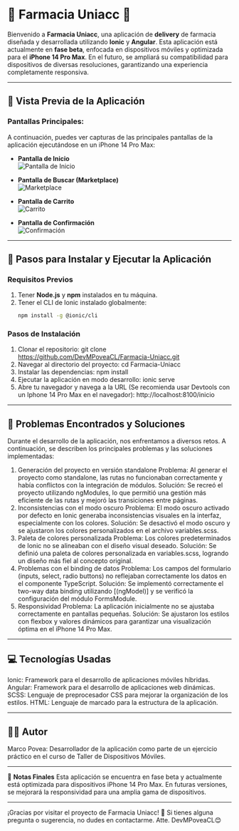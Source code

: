 # 🏥 **Farmacia Uniacc** 🏥

Bienvenido a **Farmacia Uniacc**, una aplicación de **delivery** de farmacia diseñada y desarrollada utilizando **Ionic** y **Angular**. Esta aplicación está actualmente en **fase beta**, enfocada en dispositivos móviles y optimizada para el **iPhone 14 Pro Max**. En el futuro, se ampliará su compatibilidad para dispositivos de diversas resoluciones, garantizando una experiencia completamente responsiva.

---

## 📱 **Vista Previa de la Aplicación**

### Pantallas Principales:
A continuación, puedes ver capturas de las principales pantallas de la aplicación ejecutándose en un iPhone 14 Pro Max:

- **Pantalla de Inicio**  
  ![Pantalla de Inicio](assets/screenshots/inicio.png)

- **Pantalla de Buscar (Marketplace)**  
  ![Marketplace](assets/screenshots/buscar.png)

- **Pantalla de Carrito**  
  ![Carrito](assets/screenshots/carrito.png)

- **Pantalla de Confirmación**  
  ![Confirmación](assets/screenshots/confirmacion.png)

---

## 🚀 **Pasos para Instalar y Ejecutar la Aplicación**

### **Requisitos Previos**
1. Tener **Node.js** y **npm** instalados en tu máquina.
2. Tener el CLI de Ionic instalado globalmente:
   ```bash
   npm install -g @ionic/cli

### **Pasos de Instalación**
1. Clonar el repositorio:
git clone https://github.com/DevMPoveaCL/Farmacia-Uniacc.git
2. Navegar al directorio del proyecto:
cd Farmacia-Uniacc
3. Instalar las dependencias:
npm install
4. Ejecutar la aplicación en modo desarrollo:
ionic serve
5. Abre tu navegador y navega a la URL (Se recomienda usar Devtools con un Iphone 14 Pro Max en el navegador):
http://localhost:8100/inicio

---

## 🔧 **Problemas Encontrados y Soluciones**
Durante el desarrollo de la aplicación, nos enfrentamos a diversos retos. A continuación, se describen los principales problemas y las soluciones implementadas:

1. Generación del proyecto en versión standalone
Problema: Al generar el proyecto como standalone, las rutas no funcionaban correctamente y había conflictos con la integración de módulos.
Solución: Se recreó el proyecto utilizando ngModules, lo que permitió una gestión más eficiente de las rutas y mejoró las transiciones entre páginas.
2. Inconsistencias con el modo oscuro
Problema: El modo oscuro activado por defecto en Ionic generaba inconsistencias visuales en la interfaz, especialmente con los colores.
Solución: Se desactivó el modo oscuro y se ajustaron los colores personalizados en el archivo variables.scss.
3. Paleta de colores personalizada
Problema: Los colores predeterminados de Ionic no se alineaban con el diseño visual deseado.
Solución: Se definió una paleta de colores personalizada en variables.scss, logrando un diseño más fiel al concepto original.
4. Problemas con el binding de datos
Problema: Los campos del formulario (inputs, select, radio buttons) no reflejaban correctamente los datos en el componente TypeScript.
Solución: Se implementó correctamente el two-way data binding utilizando [(ngModel)] y se verificó la configuración del módulo FormsModule.
5. Responsividad
Problema: La aplicación inicialmente no se ajustaba correctamente en pantallas pequeñas.
Solución: Se ajustaron los estilos con flexbox y valores dinámicos para garantizar una visualización óptima en el iPhone 14 Pro Max.

---

## 💻 **Tecnologías Usadas**

Ionic: Framework para el desarrollo de aplicaciones móviles híbridas.
Angular: Framework para el desarrollo de aplicaciones web dinámicas.
SCSS: Lenguaje de preprocesador CSS para mejorar la organización de los estilos.
HTML: Lenguaje de marcado para la estructura de la aplicación.

---

## 👨‍💻 **Autor**
Marco Povea: Desarrollador de la aplicación como parte de un ejercicio práctico en el curso de Taller de Dispositivos Móviles.

---

🌟 **Notas Finales**
Esta aplicación se encuentra en fase beta y actualmente está optimizada para dispositivos iPhone 14 Pro Max.
En futuras versiones, se mejorará la responsividad para una amplia gama de dispositivos.

---

¡Gracias por visitar el proyecto de Farmacia Uniacc! 🚀 Si tienes alguna pregunta o sugerencia, no dudes en contactarme. 
Atte. DevMPoveaCL😊